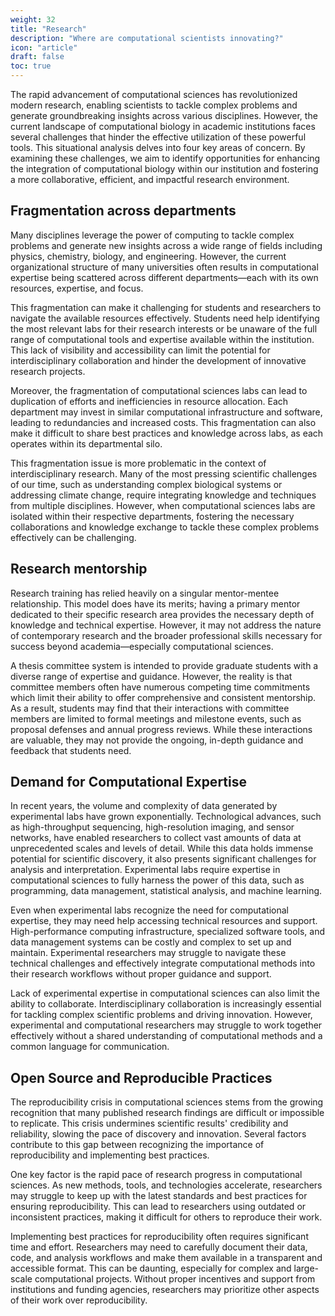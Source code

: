 ```yaml
---
weight: 32
title: "Research"
description: "Where are computational scientists innovating?"
icon: "article"
draft: false
toc: true
---
```


The rapid advancement of computational sciences has revolutionized modern research, enabling scientists to tackle complex problems and generate groundbreaking insights across various disciplines.
However, the current landscape of computational biology in academic institutions faces several challenges that hinder the effective utilization of these powerful tools.
This situational analysis delves into four key areas of concern.
By examining these challenges, we aim to identify opportunities for enhancing the integration of computational biology within our institution and fostering a more collaborative, efficient, and impactful research environment.

## Fragmentation across departments

Many disciplines leverage the power of computing to tackle complex problems and generate new insights across a wide range of fields including physics, chemistry, biology, and engineering.
However, the current organizational structure of many universities often results in computational expertise being scattered across different departments&mdash;each with its own resources, expertise, and focus.

This fragmentation can make it challenging for students and researchers to navigate the available resources effectively.
Students need help identifying the most relevant labs for their research interests or be unaware of the full range of computational tools and expertise available within the institution.
This lack of visibility and accessibility can limit the potential for interdisciplinary collaboration and hinder the development of innovative research projects.

Moreover, the fragmentation of computational sciences labs can lead to duplication of efforts and inefficiencies in resource allocation.
Each department may invest in similar computational infrastructure and software, leading to redundancies and increased costs.
This fragmentation can also make it difficult to share best practices and knowledge across labs, as each operates within its departmental silo.

This fragmentation issue is more problematic in the context of interdisciplinary research.
Many of the most pressing scientific challenges of our time, such as understanding complex biological systems or addressing climate change, require integrating knowledge and techniques from multiple disciplines.
However, when computational sciences labs are isolated within their respective departments, fostering the necessary collaborations and knowledge exchange to tackle these complex problems effectively can be challenging.

## Research mentorship

Research training has relied heavily on a singular mentor-mentee relationship.
This model does have its merits; having a primary mentor dedicated to their specific research area provides the necessary depth of knowledge and technical expertise.
However, it may not address the nature of contemporary research and the broader professional skills necessary for success beyond academia&mdash;especially computational sciences.

A thesis committee system is intended to provide graduate students with a diverse range of expertise and guidance.
However, the reality is that committee members often have numerous competing time commitments which limit their ability to offer comprehensive and consistent mentorship.
As a result, students may find that their interactions with committee members are limited to formal meetings and milestone events, such as proposal defenses and annual progress reviews.
While these interactions are valuable, they may not provide the ongoing, in-depth guidance and feedback that students need.

## Demand for Computational Expertise

In recent years, the volume and complexity of data generated by experimental labs have grown exponentially.
Technological advances, such as high-throughput sequencing, high-resolution imaging, and sensor networks, have enabled researchers to collect vast amounts of data at unprecedented scales and levels of detail.
While this data holds immense potential for scientific discovery, it also presents significant challenges for analysis and interpretation.
Experimental labs require expertise in computational sciences to fully harness the power of this data, such as programming, data management, statistical analysis, and machine learning.

Even when experimental labs recognize the need for computational expertise, they may need help accessing technical resources and support.
High-performance computing infrastructure, specialized software tools, and data management systems can be costly and complex to set up and maintain.
Experimental researchers may struggle to navigate these technical challenges and effectively integrate computational methods into their research workflows without proper guidance and support.

Lack of experimental expertise in computational sciences can also limit the ability to collaborate.
Interdisciplinary collaboration is increasingly essential for tackling complex scientific problems and driving innovation.
However, experimental and computational researchers may struggle to work together effectively without a shared understanding of computational methods and a common language for communication.

## Open Source and Reproducible Practices

The reproducibility crisis in computational sciences stems from the growing recognition that many published research findings are difficult or impossible to replicate.
This crisis undermines scientific results' credibility and reliability, slowing the pace of discovery and innovation.
Several factors contribute to this gap between recognizing the importance of reproducibility and implementing best practices.

One key factor is the rapid pace of research progress in computational sciences.
As new methods, tools, and technologies accelerate, researchers may struggle to keep up with the latest standards and best practices for ensuring reproducibility.
This can lead to researchers using outdated or inconsistent practices, making it difficult for others to reproduce their work.

Implementing best practices for reproducibility often requires significant time and effort.
Researchers may need to carefully document their data, code, and analysis workflows and make them available in a transparent and accessible format.
This can be daunting, especially for complex and large-scale computational projects.
Without proper incentives and support from institutions and funding agencies, researchers may prioritize other aspects of their work over reproducibility.
